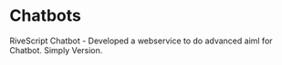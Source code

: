 # Chatbots


RiveScript Chatbot - Developed a webservice to do advanced aiml for Chatbot. Simply Version.
